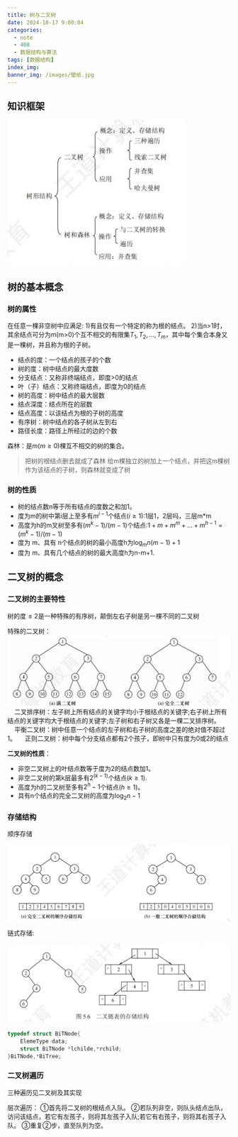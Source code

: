 ```yaml
---
title: 树与二叉树
date: 2024-10-17 9:00:04
categories:
  - note
  - 408
  - 数据结构与算法
tags: [数据结构]
index_img:
banner_img: /images/壁纸.jpg
---
```


## 知识框架

![知识框架](../images/树与二叉树/知识框架.png)

## 树的基本概念

### 树的属性

在任意一棵非空树中应满足:
1)有且仅有一个特定的称为根的结点。
2)当n>1时，其余结点可分为m(m>0)个互不相交的有限集$T_1,T_2,\dots ,T_m$，其中每个集合本身又是一棵树，并且称为根的子树。

- 结点的度：一个结点的孩子的个数
- 树的度：树中结点的最大度数
- 分支结点：又称非终端结点，即度>0的结点
- 叶（子）结点：又称终端结点，即度为0的结点
- 树的高度：树中结点的最大层数
- 结点深度：结点所在的层数
- 结点高度：以该结点为根的子树的高度
- 有序树：树中结点的各子树从左到右
- 路径长度：路径上所经过的边的个数

森林：是$m(m\geq 0)$棵互不相交的树的集合。
> 把树的根结点删去就成了森林
> 给m棵独立的树加上一个结点，并把这m棵树作为该结点的子树，则森林就变成了树

### 树的性质

- 树的结点数n等于所有结点的度数之和加1。
- 度为m的树中第i层上至多有$m^{i-1}$个结点$(i\geq 1)$:1层1，2层吗，三层m*m
- 高度为h的m叉树至多有$(m^k-1)/(m-1)$个结点:$1+m+m^m+\dots+m^{h-1}=(m^k-1)/(m-1)$
- 度为 m、具有 n个结点的树的最小高度h为$\log_m{n(m-1)+1}$
- 度为 m、具有几个结点的树的最大高度h为n-m+1.

## 二叉树的概念

### 二叉树的主要特性

树的度$\leq 2$是一种特殊的有序树，颠倒左右子树是另一棵不同的二叉树

特殊的二叉树：
![满二叉树与完全二叉树](../images/树与二叉树/满二叉树与完全二叉树.png)
&nbsp;&nbsp;&nbsp;&nbsp;二叉排序树：左子树上所有结点的关键字均小于根结点的关键字;右子树上所有结点的关键字均大于根结点的关键字;左子树和右子树又各是一棵二叉排序树。
&nbsp;&nbsp;&nbsp;&nbsp;平衡二叉树：树中任意一个结点的左子树和右子树的高度之差的绝对值不超过 1。
&nbsp;&nbsp;&nbsp;&nbsp;正则二叉树：树中每个分支结点都有2个孩子，即树中只有度为0或2的结点

**二叉树的性质**：

- 非空二叉树上的叶结点数等于度为2的结点数加1。
- 非空二叉树的第k层最多有$2^(k-1)$个结点$(k\geq 1)$.
- 高度为h的二叉树至多有$2^h-1$个结点$(h\geq 1)$。
- 具有n个结点的完全二叉树的高度为$\log_2n-1$

### 存储结构

顺序存储

![二叉树顺序存储](../images/树与二叉树/二叉树顺序存储.png)

链式存储:

![二叉链表链式存储](../images/树与二叉树/二叉链表链式存储.png)

```cpp
typedef struct BiTNode{
    ElemeType data;
    struct BiTNode *lchilde,*rchild;
}BiTNode,*BiTree;
```

### 二叉树遍历

三种遍历见二叉树及其实现

层次遍历：
①首先将二叉树的根结点入队。
②若队列非空，则队头结点出队，访问该结点，若它有左孩子，则将其左孩子入队;若它有右孩子，则将其右孩子入队。
③重复②步，直至队列为空。
